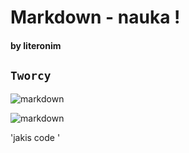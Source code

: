 # Markdown - nauka !
#### by literonim


## <code>Tworcy</code>

![markdown](http://upload.wikimedia.org/wikipedia/en/a/ae/John_Gruber.jpeg)

![markdown](http://upload.wikimedia.org/wikipedia/commons/thumb/0/06/Aaron_Swartz_profile.jpg/432px-Aaron_Swartz_profile.jpg)



'jakis code <code></code>'
